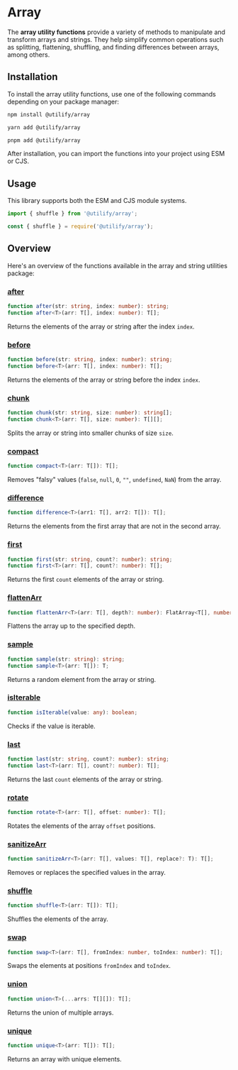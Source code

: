 # Array

The **array utility functions** provide a variety of methods to manipulate and transform arrays and strings. They help simplify common operations such as splitting, flattening, shuffling, and finding differences between arrays, among others.

## Installation

To install the array utility functions, use one of the following commands depending on your package manager:

```bash
npm install @utilify/array
```

```bash
yarn add @utilify/array
```

```bash
pnpm add @utilify/array
```

After installation, you can import the functions into your project using ESM or CJS.

## Usage

This library supports both the ESM and CJS module systems.

```typescript
import { shuffle } from '@utilify/array';
```

```javascript
const { shuffle } = require('@utilify/array');
``` 
## Overview

Here's an overview of the functions available in the array and string utilities package:

### [after](https://utilify-docs.vercel.app/docs/array/after)

```typescript
function after(str: string, index: number): string;
function after<T>(arr: T[], index: number): T[];
```

Returns the elements of the array or string after the index `index`.

### [before](https://utilify-docs.vercel.app/docs/array/before)

```typescript
function before(str: string, index: number): string;
function before<T>(arr: T[], index: number): T[];
```

Returns the elements of the array or string before the index `index`.

### [chunk](https://utilify-docs.vercel.app/docs/array/chunk)

```typescript
function chunk(str: string, size: number): string[];
function chunk<T>(arr: T[], size: number): T[][];
```

Splits the array or string into smaller chunks of size `size`.

### [compact](https://utilify-docs.vercel.app/docs/array/compact)

```typescript
function compact<T>(arr: T[]): T[];
```

Removes "falsy" values (`false`, `null`, `0`, `""`, `undefined`, `NaN`) from the array.

### [difference](https://utilify-docs.vercel.app/docs/array/difference)

```typescript
function difference<T>(arr1: T[], arr2: T[]): T[];
```

Returns the elements from the first array that are not in the second array.

### [first](https://utilify-docs.vercel.app/docs/array/first)

```typescript
function first(str: string, count?: number): string;
function first<T>(arr: T[], count?: number): T[];
```

Returns the first `count` elements of the array or string.

### [flattenArr](https://utilify-docs.vercel.app/docs/array/flattenArr)

```typescript
function flattenArr<T>(arr: T[], depth?: number): FlatArray<T[], number>[];
```

Flattens the array up to the specified depth.

### [sample](https://utilify-docs.vercel.app/docs/array/sample)

```typescript
function sample(str: string): string;
function sample<T>(arr: T[]): T;
```

Returns a random element from the array or string.

### [isIterable](https://utilify-docs.vercel.app/docs/array/isIterable)

```typescript
function isIterable(value: any): boolean;
```

Checks if the value is iterable.

### [last](https://utilify-docs.vercel.app/docs/array/last)

```typescript
function last(str: string, count?: number): string;
function last<T>(arr: T[], count?: number): T[];
```

Returns the last `count` elements of the array or string.

### [rotate](https://utilify-docs.vercel.app/docs/array/rotate)

```typescript
function rotate<T>(arr: T[], offset: number): T[];
```

Rotates the elements of the array `offset` positions.

### [sanitizeArr](https://utilify-docs.vercel.app/docs/array/sanitizeArr)

```typescript
function sanitizeArr<T>(arr: T[], values: T[], replace?: T): T[];
```

Removes or replaces the specified values in the array.

### [shuffle](https://utilify-docs.vercel.app/docs/array/shuffle)

```typescript
function shuffle<T>(arr: T[]): T[];
```

Shuffles the elements of the array.

### [swap](https://utilify-docs.vercel.app/docs/array/swap)

```typescript
function swap<T>(arr: T[], fromIndex: number, toIndex: number): T[];
```

Swaps the elements at positions `fromIndex` and `toIndex`.

### [union](https://utilify-docs.vercel.app/docs/array/union)

```typescript
function union<T>(...arrs: T[][]): T[];
```

Returns the union of multiple arrays.

### [unique](https://utilify-docs.vercel.app/docs/array/unique)

```typescript
function unique<T>(arr: T[]): T[];
```

Returns an array with unique elements.